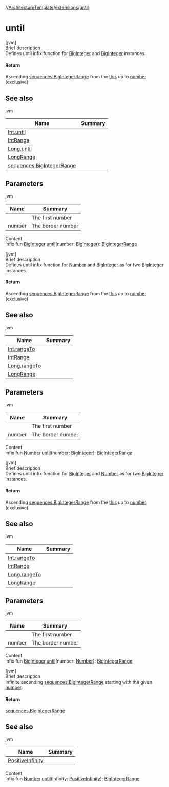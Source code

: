 //[ArchitectureTemplate](../index.md)/[extensions](index.md)/[until](until.md)



# until  
[jvm]  
Brief description  
Defines until infix function for [BigInteger](https://docs.oracle.com/javase/8/docs/api/java/math/BigInteger.html) and [BigInteger](https://docs.oracle.com/javase/8/docs/api/java/math/BigInteger.html) instances.  
  


#### Return  
Ascending [sequences.BigIntegerRange](../sequences/-big-integer-range/index.md) from the [this]() up to [number]() (exclusive)  
  


## See also  
  
jvm  
  
|  Name|  Summary| 
|---|---|
| [Int.until](until.md)| 
| [IntRange](https://kotlinlang.org/api/latest/jvm/stdlib/kotlin.ranges/-int-range/index.html)| 
| [Long.until](until.md)| 
| [LongRange](https://kotlinlang.org/api/latest/jvm/stdlib/kotlin.ranges/-long-range/index.html)| 
| [sequences.BigIntegerRange](../sequences/-big-integer-range/index.md)| 
  


## Parameters  
  
jvm  
  
|  Name|  Summary| 
|---|---|
| <receiver>| The first number
| number| The border number
  
  
Content  
infix fun [BigInteger](https://docs.oracle.com/javase/8/docs/api/java/math/BigInteger.html).[until](until.md)(number: [BigInteger](https://docs.oracle.com/javase/8/docs/api/java/math/BigInteger.html)): [BigIntegerRange](../sequences/-big-integer-range/index.md)  


[jvm]  
Brief description  
Defines until infix function for [Number](https://kotlinlang.org/api/latest/jvm/stdlib/kotlin/-number/index.html) and [BigInteger](https://docs.oracle.com/javase/8/docs/api/java/math/BigInteger.html) as for two [BigInteger](https://docs.oracle.com/javase/8/docs/api/java/math/BigInteger.html) instances.  
  


#### Return  
Ascending [sequences.BigIntegerRange](../sequences/-big-integer-range/index.md) from the [this]() up to [number]() (exclusive)  
  


## See also  
  
jvm  
  
|  Name|  Summary| 
|---|---|
| [Int.rangeTo](https://kotlinlang.org/api/latest/jvm/stdlib/kotlin/-int/range-to.html)| 
| [IntRange](https://kotlinlang.org/api/latest/jvm/stdlib/kotlin.ranges/-int-range/index.html)| 
| [Long.rangeTo](https://kotlinlang.org/api/latest/jvm/stdlib/kotlin/-long/range-to.html)| 
| [LongRange](https://kotlinlang.org/api/latest/jvm/stdlib/kotlin.ranges/-long-range/index.html)| 
  


## Parameters  
  
jvm  
  
|  Name|  Summary| 
|---|---|
| <receiver>| The first number
| number| The border number
  
  
Content  
infix fun [Number](https://kotlinlang.org/api/latest/jvm/stdlib/kotlin/-number/index.html).[until](until.md)(number: [BigInteger](https://docs.oracle.com/javase/8/docs/api/java/math/BigInteger.html)): [BigIntegerRange](../sequences/-big-integer-range/index.md)  


[jvm]  
Brief description  
Defines until infix function for [BigInteger](https://docs.oracle.com/javase/8/docs/api/java/math/BigInteger.html) and [Number](https://kotlinlang.org/api/latest/jvm/stdlib/kotlin/-number/index.html) as for two [BigInteger](https://docs.oracle.com/javase/8/docs/api/java/math/BigInteger.html) instances.  
  


#### Return  
Ascending [sequences.BigIntegerRange](../sequences/-big-integer-range/index.md) from the [this]() up to [number]() (exclusive)  
  


## See also  
  
jvm  
  
|  Name|  Summary| 
|---|---|
| [Int.rangeTo](https://kotlinlang.org/api/latest/jvm/stdlib/kotlin/-int/range-to.html)| 
| [IntRange](https://kotlinlang.org/api/latest/jvm/stdlib/kotlin.ranges/-int-range/index.html)| 
| [Long.rangeTo](https://kotlinlang.org/api/latest/jvm/stdlib/kotlin/-long/range-to.html)| 
| [LongRange](https://kotlinlang.org/api/latest/jvm/stdlib/kotlin.ranges/-long-range/index.html)| 
  


## Parameters  
  
jvm  
  
|  Name|  Summary| 
|---|---|
| <receiver>| The first number
| number| The border number
  
  
Content  
infix fun [BigInteger](https://docs.oracle.com/javase/8/docs/api/java/math/BigInteger.html).[until](until.md)(number: [Number](https://kotlinlang.org/api/latest/jvm/stdlib/kotlin/-number/index.html)): [BigIntegerRange](../sequences/-big-integer-range/index.md)  


[jvm]  
Brief description  
Infinite ascending [sequences.BigIntegerRange](../sequences/-big-integer-range/index.md) starting with the given [number]().  
  


#### Return  
[sequences.BigIntegerRange](../sequences/-big-integer-range/index.md)  
  


## See also  
  
jvm  
  
|  Name|  Summary| 
|---|---|
| [PositiveInfinity](-positive-infinity/index.md)| 
  
  
Content  
infix fun [Number](https://kotlinlang.org/api/latest/jvm/stdlib/kotlin/-number/index.html).[until](until.md)(infinity: [PositiveInfinity](-positive-infinity/index.md)): [BigIntegerRange](../sequences/-big-integer-range/index.md)  



